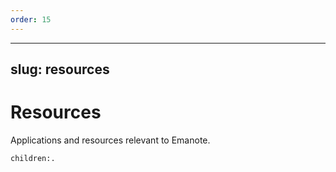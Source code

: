 ```yaml
---
order: 15
---
```


---
slug: resources
---

# Resources

Applications and resources relevant to Emanote.

```query
children:.
```